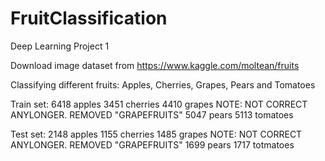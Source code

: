 # FruitClassification

Deep Learning Project 1

Download image dataset from https://www.kaggle.com/moltean/fruits

Classifying different fruits: Apples, Cherries, Grapes, Pears and Tomatoes

Train set:
6418 apples
3451 cherries
4410 grapes NOTE: NOT CORRECT ANYLONGER. REMOVED "GRAPEFRUITS"
5047 pears
5113 tomatoes

Test set:
2148 apples
1155 cherries
1485 grapes NOTE: NOT CORRECT ANYLONGER. REMOVED "GRAPEFRUITS"
1699 pears
1717 totmatoes

